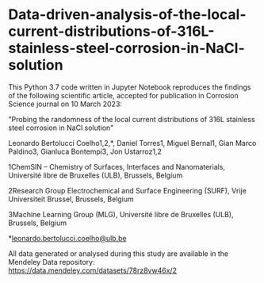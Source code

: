# Data-driven-analysis-of-the-local-current-distributions-of-316L-stainless-steel-corrosion-in-NaCl-solution

This Python 3.7 code written in Jupyter Notebook reproduces the findings of the following scientific article, accepted for publication in Corrosion Science journal on 10 March 2023: 

"Probing the randomness of the local current distributions of 316L stainless steel corrosion in NaCl solution"

Leonardo Bertolucci Coelho1,2,*, 
Daniel Torres1, Miguel Bernal1, 
Gian Marco Paldino3, 
Gianluca Bontempi3, 
Jon Ustarroz1,2 

1ChemSIN – Chemistry of Surfaces, Interfaces and Nanomaterials, Université libre de Bruxelles (ULB), Brussels, Belgium 

2Research Group Electrochemical and Surface Engineering (SURF), Vrije Universiteit Brussel, Brussels, Belgium

3Machine Learning Group (MLG), Université libre de Bruxelles (ULB), Brussels, Belgium

*leonardo.bertolucci.coelho@ulb.be 

All data generated or analysed during this study are available in the Mendeley Data repository: https://data.mendeley.com/datasets/78rz8vw46x/2
